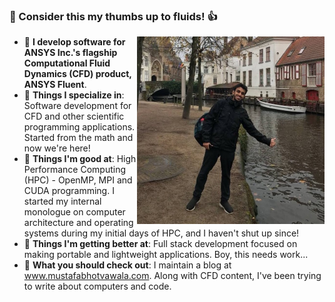 ###         👋 Consider this my thumbs up to fluids! :+1:

<!-- <img alt="GIF" height="5%" src="https://media.giphy.com/media/USV0ym3bVWQJJmNu3N/giphy.gif" /> -->

<img  height="300" align="right" src="image_1.jpg" />




- :dolphin: **I develop software for ANSYS Inc.'s flagship Computational Fluid Dynamics (CFD) product, ANSYS Fluent**. 
- :racehorse: **Things I specialize in**: Software development for CFD and other scientific programming applications. Started from the math and now we're here!
- 🔭 **Things I'm good at**: High Performance Computing (HPC) - OpenMP, MPI and CUDA programming. I started my internal monologue on computer architecture and operating systems during my initial days of HPC, and I haven't shut up since!
- 🌱 **Things I'm getting better at**: Full stack development focused on making portable and lightweight applications. Boy, this needs work...
- :email: **What you should check out**: I maintain a blog at  <a href="www.mustafabhotvawala.com">www.mustafabhotvawala.com</a>. Along with CFD content, I've been trying to write about computers and code. 




